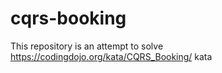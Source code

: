 # cqrs-booking

This repository is an attempt to solve https://codingdojo.org/kata/CQRS_Booking/ kata
